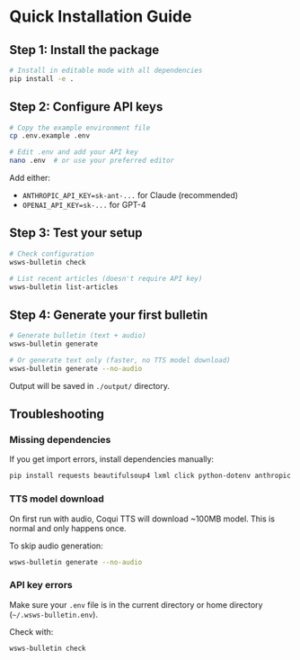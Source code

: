 # Quick Installation Guide

## Step 1: Install the package

```bash
# Install in editable mode with all dependencies
pip install -e .
```

## Step 2: Configure API keys

```bash
# Copy the example environment file
cp .env.example .env

# Edit .env and add your API key
nano .env  # or use your preferred editor
```

Add either:
- `ANTHROPIC_API_KEY=sk-ant-...` for Claude (recommended)
- `OPENAI_API_KEY=sk-...` for GPT-4

## Step 3: Test your setup

```bash
# Check configuration
wsws-bulletin check

# List recent articles (doesn't require API key)
wsws-bulletin list-articles
```

## Step 4: Generate your first bulletin

```bash
# Generate bulletin (text + audio)
wsws-bulletin generate

# Or generate text only (faster, no TTS model download)
wsws-bulletin generate --no-audio
```

Output will be saved in `./output/` directory.

## Troubleshooting

### Missing dependencies

If you get import errors, install dependencies manually:

```bash
pip install requests beautifulsoup4 lxml click python-dotenv anthropic
```

### TTS model download

On first run with audio, Coqui TTS will download ~100MB model. This is normal and only happens once.

To skip audio generation:
```bash
wsws-bulletin generate --no-audio
```

### API key errors

Make sure your `.env` file is in the current directory or home directory (`~/.wsws-bulletin.env`).

Check with:
```bash
wsws-bulletin check
```

